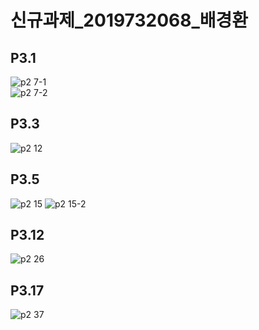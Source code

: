 # 신규과제_2019732068_배경환
P3.1 
---
![p2 7-1](https://github.com/BAEKyungHwanSL/HW/assets/144303882/cf838148-1dbe-48dc-8764-1e98f0a1b1ba)  
![p2 7-2](https://github.com/BAEKyungHwanSL/HW/assets/144303882/ab235369-a6bb-4d03-8b18-01516fce050c)  

P3.3
---
![p2 12](https://github.com/BAEKyungHwanSL/HW/assets/144303882/568736b0-4971-440d-b4ce-c8dfe5093649)   

P3.5
---
![p2 15](https://github.com/BAEKyungHwanSL/HW/assets/144303882/dfde48a2-c3de-4ee5-b40a-0f464f92459d) 
![p2 15-2](https://github.com/BAEKyungHwanSL/HW/assets/144303882/da6c48f2-e163-44fc-aea6-278139d795cf)

P3.12
---
![p2 26](https://github.com/BAEKyungHwanSL/HW/assets/144303882/3bbb961c-1177-48a3-960b-0195229c145e)

P3.17
---
![p2 37](https://github.com/BAEKyungHwanSL/HW/assets/144303882/36a2d9eb-ad9e-4947-a737-f658c7ecdfd6)
